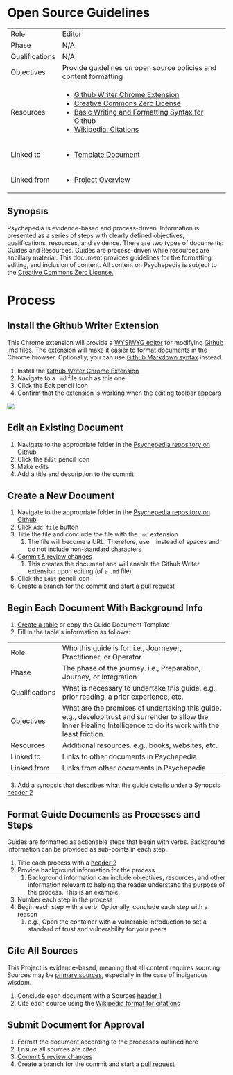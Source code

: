# Open Source Guidelines

<table><tbody><tr><td>Role</td><td>Editor</td></tr><tr><td>Phase</td><td>N/A</td></tr><tr><td>Qualifications</td><td>N/A</td></tr><tr><td>Objectives</td><td>Provide guidelines on open source policies and content formatting</td></tr><tr><td>Resources</td><td><ul><li><a href="https://chrome.google.com/webstore/detail/github-writer/diilnnhpcdjhhkjcbdljaonhmhapadap">Github Writer Chrome Extension</a></li><li><a href="https://creativecommons.org/share-your-work/public-domain/cc0/">Creative Commons Zero License</a></li><li><a href="https://docs.github.com/en/get-started/writing-on-github/getting-started-with-writing-and-formatting-on-github/basic-writing-and-formatting-syntax">Basic Writing and Formatting Syntax for Github</a></li><li><a href="https://en.wikipedia.org/wiki/Wikipedia:Citing_sources">Wikipedia: Citations</a></li></ul></td></tr><tr><td>Linked to</td><td><ul><li><a href="template_document.md">Template Document</a></li></ul></td></tr><tr><td>Linked from</td><td><ul><li><a href="../README.md">Project Overview</a></li></ul></td></tr></tbody></table>

## Synopsis

Psychepedia is evidence-based and process-driven. Information is presented as a series of steps with clearly defined objectives, qualifications, resources, and evidence. There are two types of documents: Guides and Resources. Guides are process-driven while resources are ancillary material. This document provides guidelines for the formatting, editing, and inclusion of content. All content on Psychepedia is subject to the [Creative Commons Zero License.](https://creativecommons.org/share-your-work/public-domain/cc0/)

# Process

## Install the Github Writer Extension

This Chrome extension will provide a [WYSIWYG editor](https://en.wikipedia.org/wiki/WYSIWYG) for modifying [Github .md files](https://docs.github.com/en/repositories/managing-your-repositorys-settings-and-features/customizing-your-repository/about-readmes). The extension will make it easier to format documents in the Chrome browser. Optionally, you can use [Github Markdown syntax](https://docs.github.com/en/get-started/writing-on-github/getting-started-with-writing-and-formatting-on-github/basic-writing-and-formatting-syntax) instead.

1.  Install the [Github Writer Chrome Extension](https://chrome.google.com/webstore/detail/github-writer/diilnnhpcdjhhkjcbdljaonhmhapadap)
2.  Navigate to a `.md` file such as this one
3.  Click the Edit pencil icon
4.  Confirm that the extension is working when the editing toolbar appears

![](https://user-images.githubusercontent.com/6487975/156827249-f2ef2493-70db-4256-bdf5-c514b6536898.png)

## Edit an Existing Document

1.  Navigate to the appropriate folder in the [Psychepedia repository on Github](https://github.com/myxeliumcom/Psychepedia)
2.  Click the `Edit` pencil icon
3.  Make edits
4.  Add a title and description to the commit

## Create a New Document

1.  Navigate to the appropriate folder in the [Psychepedia repository on Github](https://github.com/myxeliumcom/Psychepedia)
2.  Click `Add file` button
3.  Title the file and conclude the file with the `.md` extension
    1.  The file will become a URL. Therefore, use `_` instead of spaces and do not include non-standard characters
4.  [Commit & review changes](https://docs.github.com/en/desktop/contributing-and-collaborating-using-github-desktop/making-changes-in-a-branch/committing-and-reviewing-changes-to-your-project)
    1.  This creates the document and will enable the Github Writer extension upon editing (of a `.md` file)
5.  Click the `Edit` pencil icon
6.  Create a branch for the commit and start a [pull request](https://docs.github.com/en/pull-requests/collaborating-with-pull-requests/proposing-changes-to-your-work-with-pull-requests/about-pull-requests)

## Begin Each Document With Background Info

1.  [Create a table](https://docs.github.com/en/get-started/writing-on-github/working-with-advanced-formatting/organizing-information-with-tables) or copy the Guide Document Template
2.  Fill in the table's information as follows:

<table><tbody><tr><td>Role</td><td>Who this guide is for. i.e., Journeyer, Practitioner, or Operator</td></tr><tr><td>Phase</td><td>The phase of the journey. i.e., Preparation, Journey, or Integration</td></tr><tr><td>Qualifications</td><td>What is necessary to undertake this guide. e.g., prior reading, a prior experience, etc.</td></tr><tr><td>Objectives</td><td>What are the promises of undertaking this guide. e.g., develop trust and surrender to allow the Inner Healing Intelligence to do its work with the least friction.</td></tr><tr><td>Resources</td><td>Additional resources. e.g., books, websites, etc.</td></tr><tr><td>Linked to</td><td>Links to other documents in Psychepedia</td></tr><tr><td>Linked from</td><td>Links from other documents in Psychepedia</td></tr></tbody></table>

  3. Add a synopsis that describes what the guide details under a Synopsis [header 2](https://docs.github.com/en/get-started/writing-on-github/getting-started-with-writing-and-formatting-on-github/basic-writing-and-formatting-syntax)

## Format Guide Documents as Processes and Steps

Guides are formatted as actionable steps that begin with verbs. Background information can be provided as sub-points in each step.

1.  Title each process with a [header 2](https://docs.github.com/en/get-started/writing-on-github/getting-started-with-writing-and-formatting-on-github/basic-writing-and-formatting-syntax)
2.  Provide background information for the process
    1.  Background information can include objectives, resources, and other information relevant to helping the reader understand the purpose of the process. This is an example.
3.  Number each step in the process
4.  Begin each step with a verb. Optionally, conclude each step with a reason
    1.  e.g., Open the container with a vulnerable introduction to set a standard of trust and vulnerability for your peers

## Cite All Sources

This Project is evidence-based, meaning that all content requires sourcing. Sources may be [primary sources](https://umb.libguides.com/PrimarySources/secondary), especially in the case of indigenous wisdom.

1.  Conclude each document with a Sources [header 1](https://docs.github.com/en/get-started/writing-on-github/getting-started-with-writing-and-formatting-on-github/basic-writing-and-formatting-syntax)
2.  Cite each source using the [Wikipedia format for citations](https://en.wikipedia.org/wiki/Wikipedia:Citing_sources)

## Submit Document for Approval

1.  Format the document according to the processes outlined here
2.  Ensure all sources are cited
3.  [Commit & review changes](https://docs.github.com/en/desktop/contributing-and-collaborating-using-github-desktop/making-changes-in-a-branch/committing-and-reviewing-changes-to-your-project)
4.  Create a branch for the commit and start a [pull request](https://docs.github.com/en/pull-requests/collaborating-with-pull-requests/proposing-changes-to-your-work-with-pull-requests/about-pull-requests)
